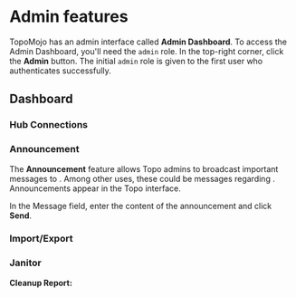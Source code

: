 # Admin features

TopoMojo has an admin interface called **Admin Dashboard**. To access the Admin Dashboard, you'll need the `admin` role. In the top-right corner, click the **Admin** button. The initial `admin` role is given to the first user who authenticates successfully.

## Dashboard

### Hub Connections

### Announcement

The **Announcement** feature allows Topo admins to broadcast important messages to <!-- to whom?-->. Among other uses, these could be messages regarding <!-- what?-->. Announcements appear <!--where--> in the Topo interface. 

In the Message field, enter the content of the announcement and click **Send**.

### Import/Export

### Janitor

**Cleanup Report:**



